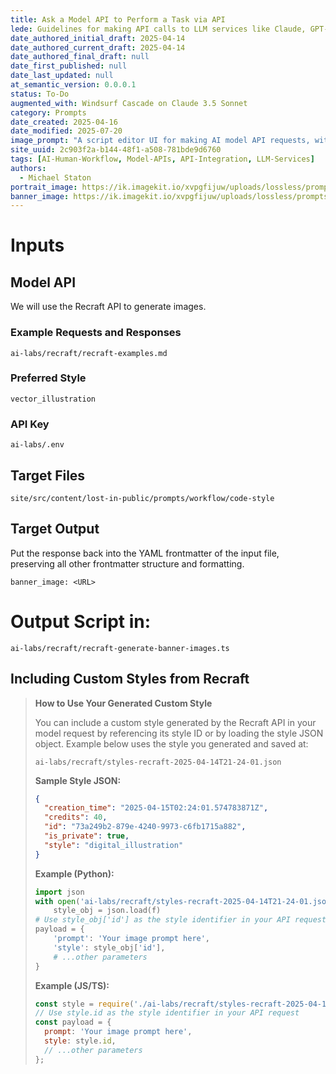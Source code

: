 ```yaml
---
title: Ask a Model API to Perform a Task via API
lede: Guidelines for making API calls to LLM services like Claude, GPT-4, and Groq
date_authored_initial_draft: 2025-04-14
date_authored_current_draft: 2025-04-14
date_authored_final_draft: null
date_first_published: null
date_last_updated: null
at_semantic_version: 0.0.0.1
status: To-Do
augmented_with: Windsurf Cascade on Claude 3.5 Sonnet
category: Prompts
date_created: 2025-04-16
date_modified: 2025-07-20
image_prompt: "A script editor UI for making AI model API requests, with code snippets, API endpoints, and a preview of structured responses. Visuals include glowing neural network icons, request arrows, and a sense of technical automation."
site_uuid: 2c903f2a-b144-48f1-a508-781bde9d6760
tags: [AI-Human-Workflow, Model-APIs, API-Integration, LLM-Services]
authors:
  - Michael Staton
portrait_image: https://ik.imagekit.io/xvpgfijuw/uploads/lossless/prompts/workflow/2025-05-05_portrait_image_Write-an-AI-Model-request-Script_9e4151ad-fccb-493e-a97b-e15edf25e378_driCvtxf3.webp
banner_image: https://ik.imagekit.io/xvpgfijuw/uploads/lossless/prompts/workflow/2025-05-05_banner_image_Write-an-AI-Model-request-Script_ddb5ad76-03f0-486d-b3ff-5d0cbbff807b_HzUQEXFvf.webp
---
```

# Inputs

## Model API
We will use the Recraft API to generate images.

### Example Requests and Responses
`ai-labs/recraft/recraft-examples.md`

### Preferred Style
`vector_illustration`

### API Key
`ai-labs/.env`

## Target Files

`site/src/content/lost-in-public/prompts/workflow/code-style`

## Target Output

Put the response back into the YAML frontmatter of the input file, preserving all other frontmatter structure and formatting.

`banner_image: <URL>`

# Output Script in:
`ai-labs/recraft/recraft-generate-banner-images.ts`

## Including Custom Styles from Recraft

> **How to Use Your Generated Custom Style**
>
> You can include a custom style generated by the Recraft API in your model request by referencing its style ID or by loading the style JSON object. Example below uses the style you generated and saved at:
>
> `ai-labs/recraft/styles-recraft-2025-04-14T21-24-01.json`
>
> **Sample Style JSON:**
> ```json
> {
>   "creation_time": "2025-04-15T02:24:01.574783871Z",
>   "credits": 40,
>   "id": "73a249b2-879e-4240-9973-c6fb1715a882",
>   "is_private": true,
>   "style": "digital_illustration"
> }
> ```
>
> **Example (Python):**
> ```python
> import json
> with open('ai-labs/recraft/styles-recraft-2025-04-14T21-24-01.json') as f:
>     style_obj = json.load(f)
> # Use style_obj['id'] as the style identifier in your API request
> payload = {
>     'prompt': 'Your image prompt here',
>     'style': style_obj['id'],
>     # ...other parameters
> }
> ```
>
> **Example (JS/TS):**
> ```js
> const style = require('./ai-labs/recraft/styles-recraft-2025-04-14T21-24-01.json');
> // Use style.id as the style identifier in your API request
> const payload = {
>   prompt: 'Your image prompt here',
>   style: style.id,
>   // ...other parameters
> };
> ```